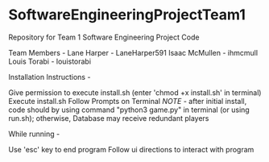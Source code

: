 # SoftwareEngineeringProjectTeam1
Repository for Team 1 Software Engineering Project Code

Team Members - 
  Lane Harper - LaneHarper591
  Isaac McMullen - ihmcmull
  Louis Torabi - louistorabi

  Installation Instructions - 

Give permission to execute install.sh (enter 'chmod +x install.sh' in terminal)
Execute install.sh
Follow Prompts on Terminal
*NOTE* - after initial install, code should by using command "python3 game.py" in terminal (or using run.sh); otherwise, Database may receive redundant players 

  While running - 

Use 'esc' key to end program
Follow ui directions to interact with program
